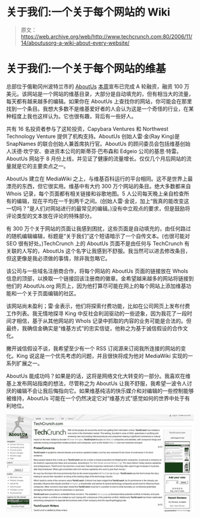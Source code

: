# 关于我们:一个关于每个网站的 Wiki 

> 原文：<https://web.archive.org/web/http://www.techcrunch.com:80/2006/11/14/aboutusorg-a-wiki-about-every-website/>

# 关于我们:一个关于每个网站的维基

 [](https://web.archive.org/web/20220927233427/http://www.aboutus.org/) 总部位于俄勒冈州波特兰市的 [AboutUs](https://web.archive.org/web/20220927233427/http://www.aboutus.org/) [本周](https://web.archive.org/web/20220927233427/http://www.bizjournals.com/portland/stories/2006/11/13/story2.html?page=1&b=1163394000%5E1374690)宣布已完成 A 轮融资，融资 100 万美元。该网站是一个网站的维基目录，大部分是自动填充的，但有相当大的流量，每天都有越来越多的编辑。如果你在 AboutUs 上查找你的网站，你可能会在那里找到一个条目。我想大多数不是维基爱好者的人会认为这是一个奇怪的行业，在某种程度上我也这样认为。它也很有趣，背后有一些好人。

共有 16 名投资者参与了这轮投资，Capybara Ventures 和 Northwest Technology Venture 提供了机构支持。AboutUs 创始人雷·金(Ray King)是 SnapNames 的联合创始人兼首席执行官。AboutUs 的顾问委员会包括维基创始人沃德·坎宁安、奋进资本公司的斯蒂芬·巴布森和 Edgeio 公司的基思·特雷。AboutUs 网站于 8 月份上线，并见证了健康的流量增长。仅仅几个月后网站的流量就是它的主要卖点之一。

AboutUs 建立在 MediaWiki 之上，与维基百科运行的平台相同。这不是世界上最漂亮的东西，但它很实用。维基中有大约 300 万个网站的条目。绝大多数都来自 Whois 记录，每个页面都有相关链接和谷歌地图。5 人公司每天晚上亲自检查所有的编辑，现在平均在一千到两千之间。(创始人雷·金说，加上“我真的能改变这一切吗？”是人们对网站进行的最常见的编辑。)没有中立观点的要求，但是鼓励将评论类型的文本放在评论的特殊部分。

有 300 万个关于网站的页面让我感到困扰，这些页面是自动填充的，由任何路过的随机编辑编辑，标题是“关于我们”这个短语暗示了一个自传文本。(也很可能对 SEO 很有好处。)TechCrunch 上的 AboutUs 页面不是由任何与 TechCrunch 有关联的人写的，AboutUs 这个名字让我感到不舒服。我当然可以进去修改条目，但这更像是我必须做的事情，除非我忽略它。

该公司与一些域名注册商合作，将每个网站的 AboutUs 页面的链接放在 WhoIs 信息的顶部，以换取一个链接回该注册商的徽章。金希望越来越多的网站将链接到他们的 AboutUs.org 网页上，因为他打算尽可能在网上的每个网站上添加维基功能和一个关于页面编辑的社区。

该网站尚未盈利；雷·金表示，他们将探索付费功能，比如在公司网页上发布付费工作列表。我无情地探寻 King 中反社会利润驱动的一些迹象，因为我花了一段时间才相信，基于从其他网站的 WhoIs 记录中抓取的内容的业务可能是合法的。但最终，我确信金确实是“维基方式”的忠实信徒，他称之为基于诚信假设的合作文化。

撇开诚信假设不谈，我希望至少有一个 RSS 订阅源来订阅我所连接的网站的变化。King 说这是一个优先考虑的问题，并且很快将成为他对 MediaWiki 实现的一系列扩展之一。

AboutUs 能成功吗？如果是的话，这将是网络文化大转变的一部分。我喜欢在维基上发布网站指南的想法，尽管称之为 AboutUs 让我不舒服，我希望一波令人讨厌的编辑不会让我后悔指向它。如果维基纯洁的快乐媒介和对编辑的一些控制能够被维持，AboutUs 可能在一个仍然决定它对“维基方式”感觉如何的世界中处于有利地位。

![](img/8801e2d49144c3e7d165c9f2a08454b3.png)
